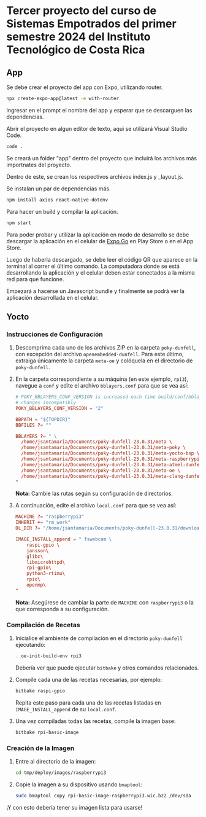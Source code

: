 # Tercer proyecto del curso de Sistemas Empotrados del primer semestre 2024 del Instituto Tecnológico de Costa Rica

## App

Se debe crear el proyecto del app con Expo, utilizando router.

```bash
npx create-expo-app@latest -e with-router
```

Ingresar en el prompt el nombre del app y esperar que se descarguen las dependencias.

Abrir el proyecto en algun editor de texto, aqui se utilizará Visual Studio Code.

```bash
code .
```

Se creará un folder "app" dentro del proyecto que incluirá los archivos más importnates del proyecto.

Dentro de este, se crean los respectivos archivos index.js y \_layout.js.

Se instalan un par de dependencias más

```bash
npm install axios react-native-dotenv
```

Para hacer un build y compilar la aplicación.

```bash
npm start
```

Para poder probar y utilizar la aplicación en modo de desarrollo se debe descargar la aplicación en el celular de [Expo Go](https://expo.dev/go) en Play Store o en el App Store.

Luego de haberla descargado, se debe leer el código QR que aparece en la terminal al correr el último comando. La computadora donde se está desarrollando la aplicación y el celular deben estar conectados a la misma red para que funcione.

Empezará a hacerse un Javascript bundle y finalmente se podrá ver la aplicación desarrollada en el celular.

## Yocto

### Instrucciones de Configuración

1. Descomprima cada uno de los archivos ZIP en la carpeta `poky-dunfell`, con excepción del archivo `openembedded-dunfell`. Para este último, extraiga únicamente la carpeta `meta-oe` y colóquela en el directorio de `poky-dunfell`.

2. En la carpeta correspondiente a su máquina (en este ejemplo, `rpi3`), navegue a `conf` y edite el archivo `bblayers.conf` para que se vea así:

    ```conf
    # POKY_BBLAYERS_CONF_VERSION is increased each time build/conf/bblayers.conf
    # changes incompatibly
    POKY_BBLAYERS_CONF_VERSION = "2"

    BBPATH = "${TOPDIR}"
    BBFILES ?= ""

    BBLAYERS ?= " \
      /home/jsantamaria/Documents/poky-dunfell-23.0.31/meta \
      /home/jsantamaria/Documents/poky-dunfell-23.0.31/meta-poky \
      /home/jsantamaria/Documents/poky-dunfell-23.0.31/meta-yocto-bsp \
      /home/jsantamaria/Documents/poky-dunfell-23.0.31/meta-raspberrypi \
      /home/jsantamaria/Documents/poky-dunfell-23.0.31/meta-atmel-dunfell \
      /home/jsantamaria/Documents/poky-dunfell-23.0.31/meta-oe \
      /home/jsantamaria/Documents/poky-dunfell-23.0.31/meta-clang-dunfell\
    "
    ```

    **Nota:** Cambie las rutas según su configuración de directorios.

3. A continuación, edite el archivo `local.conf` para que se vea así:

    ```conf
    MACHINE ?= "raspberrypi3"
    INHERIT += "rm_work"
    DL_DIR ?= "/home/jsantamaria/Documents/poky-dunfell-23.0.31/downloads"

    IMAGE_INSTALL_append = " fswebcam \
        raspi-gpio \
        jansson\
        glibc\
        libmicrohttpd\
        rpi-gpio\
        python3-rtimu\
        rpio\
        openmp\
    "
    ```

    **Nota:** Asegúrese de cambiar la parte de `MACHINE` con `raspberrypi3` o la que corresponda a su configuración.

### Compilación de Recetas

1. Inicialice el ambiente de compilación en el directorio `poky-dunfell` ejecutando:

    ```sh
    . oe-init-build-env rpi3
    ```

    Debería ver que puede ejecutar `bitbake` y otros comandos relacionados.

2. Compile cada una de las recetas necesarias, por ejemplo:

    ```sh
    bitbake raspi-gpio
    ```

    Repita este paso para cada una de las recetas listadas en `IMAGE_INSTALL_append` de su `local.conf`.

3. Una vez compiladas todas las recetas, compile la imagen base:

    ```sh
    bitbake rpi-basic-image
    ```

### Creación de la Imagen

1. Entre al directorio de la imagen:

    ```sh
    cd tmp/deploy/images/raspberrypi3
    ```

2. Copie la imagen a su dispositivo usando `bmaptool`:

    ```sh
    sudo bmaptool copy rpi-basic-image-raspberrypi3.wic.bz2 /dev/sda
    ```

¡Y con esto debería tener su imagen lista para usarse!

